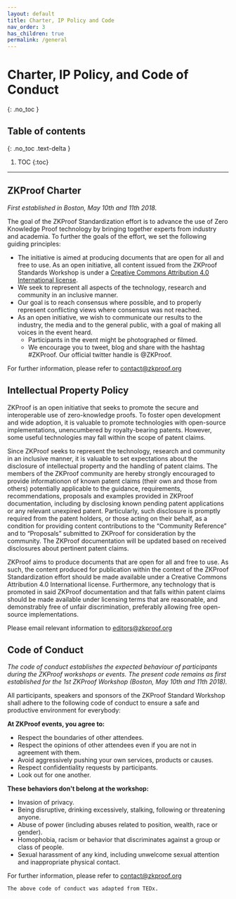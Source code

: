 ```yaml
---
layout: default
title: Charter, IP Policy and Code
nav_order: 3
has_children: true
permalink: /general
---
```


# Charter, IP Policy, and Code of Conduct
{: .no_toc }

## Table of contents
{: .no_toc .text-delta }

1. TOC
{:toc}

---


## ZKProof Charter

*First established in Boston, May 10th and 11th 2018.*

The goal of the ZKProof Standardization effort is to advance the use of Zero Knowledge Proof technology by bringing together experts from industry and academia. To further the goals of the effort, we set the following guiding principles:

- The initiative is aimed at producing documents that are open for all and free to use. As an open initiative, all content issued from the ZKProof Standards Workshop is under a [Creative Commons Attribution 4.0 International license](https://creativecommons.org/licenses/by/4.0/).
- We seek to represent all aspects of the technology, research and community in an inclusive manner.
- Our goal is to reach consensus where possible, and to properly represent conflicting views where consensus was not reached.
- As an open initiative, we wish to communicate our results to the industry, the media and to the general public, with a goal of making all voices in the event heard.
    - Participants in the event might be photographed or filmed.
    - We encourage you to tweet, blog and share with the hashtag #ZKProof. Our official twitter handle is @ZKProof.
    
For further information, please refer to [contact@zkproof.org](mailto:contact@zkproof.org)

## Intellectual Property Policy

ZKProof is an open initiative that seeks to promote the secure and interoperable use of zero-knowledge proofs. To foster open development and wide adoption, it is valuable to promote technologies with open-source implementations, unencumbered by royalty-bearing patents. However, some useful technologies may fall within the scope of patent claims.  

Since ZKProof seeks to represent the technology, research and community in an inclusive manner, it is valuable to set expectations about the disclosure of intellectual property and the handling of patent claims. The members of the ZKProof community are hereby strongly encouraged to provide informationon of known patent claims (their own and those from others) potentially applicable to the guidance, requirements, recommendations, proposals and examples provided in ZKProof documentation, including by disclosing known pending patent applications or any relevant unexpired patent. Particularly, such disclosure is promptly required from the patent holders, or those acting on their behalf, as a condition for providing content contributions to the “Community Reference” and to “Proposals” submitted to ZKProof for consideration by the community. The ZKProof documentation will be updated based on received disclosures about pertinent patent claims.

ZKProof aims to produce documents that are open for all and free to use.  As such, the content produced for publication within the context of the ZKProof Standardization effort should be made available under a Creative Commons Attribution 4.0 International license. Furthermore, any technology that is promoted in said ZKProof documentation and that falls within patent claims should be made available under licensing terms that are reasonable, and demonstrably free of unfair discrimination, preferably allowing free open-source implementations.

Please email relevant information to [editors@zkproof.org](mailto:editors@zkproof.org)

## Code of Conduct

*The code of conduct establishes the expected behaviour of participants during the ZKProof workshops or events. The present code remains as first established for the 1st ZKProof Workshop (Boston, May 10th and 11th 2018).*

All participants, speakers and sponsors of the ZKProof Standard Workshop shall adhere to the following code of conduct to ensure a safe and productive environment for everybody:

**At ZKProof events, you agree to:**

- Respect the boundaries of other attendees.
- Respect the opinions of other attendees even if you are not in agreement with them.
- Avoid aggressively pushing your own services, products or causes.
- Respect confidentiality requests by participants.
- Look out for one another.

**These behaviors don't belong at the workshop:**

- Invasion of privacy.
- Being disruptive, drinking excessively, stalking, following or threatening anyone.
- Abuse of power (including abuses related to position, wealth, race or gender).
- Homophobia, racism or behavior that discriminates against a group or class of people.
- Sexual harassment of any kind, including unwelcome sexual attention and inappropriate physical contact.

For further information, please refer to ​[contact@zkproof.org](mailto:contact@zkproof.org)

`The above code of conduct was adapted from TEDx.`
